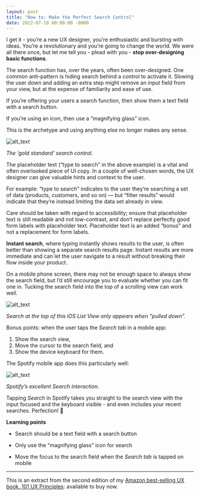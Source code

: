```yaml
---
layout: post
title: "How to: Make the Perfect Search Control"
date: 2022-07-18 00:00:00 -0000
---
```

I get it - you’re a new UX designer, you’re enthusiastic and bursting with ideas. You’re a revolutionary and you’re going to change the world. We were all there once, but let me tell you - plead with you - **stop over-designing basic functions**. 

The search function has, over the years, often been over-designed. One common anti-pattern is hiding search behind a control to activate it. Slowing the user down and adding an extra step might remove an input field from your view, but at the expense of familiarity and ease of use.

If you’re offering your users a search function, then show them a text field with a search button. 

If you’re using an icon, then use a “magnifying glass” icon.

This is the archetype and using anything else no longer makes any sense. 

![alt_text](https://blog.willgrant.org/images/search-wireframe.png "The ‘gold standard’ search control")

_The ‘gold standard’ search control._

The placeholder text (“type to search” in the above example) is a vital and often overlooked piece of UI copy. In a couple of well-chosen words, the UX designer can give valuable hints and context to the user. 

For example: “type to search” indicates to the user they’re searching a set of data (products, customers, and so on) — but “filter results” would indicate that they’re instead limiting the data set already in view.

Care should be taken with regard to accessibility; ensure that placeholder text is still readable and not low-contrast, and don’t replace perfectly good form labels with placeholder text. Placeholder text is an added “bonus” and not a replacement for form labels.

**Instant search**, where typing instantly shows results to the user, is often better than showing a separate search results page. Instant results are more immediate and can let the user navigate to a result without breaking their flow inside your product.

On a mobile phone screen, there may not be enough space to always show the search field, but I’d still encourage you to evaluate whether you can fit one in. Tucking the search field into the top of a scrolling view can work well. 

![alt_text](https://blog.willgrant.org/images/ios-list-view.png "Search at the top of this iOS List View only appears when “pulled down”")

_Search at the top of this iOS List View only appears when “pulled down”._

Bonus points: when the user taps the _Search tab_ in a mobile app:


1. Show the search view, 
2. Move the cursor to the search field, and 
3. Show the device keyboard for them. 

The Spotify mobile app does this particularly well: 

![alt_text](https://blog.willgrant.org/images/spotify-search.png "Spotify’s excellent Search interaction")

_Spotify’s excellent Search interaction._

Tapping _Search_ in Spotify takes you straight to the search view with the input focused and the keyboard visible - and even includes your recent searches. Perfection! 🤌

**Learning points**

* Search should be a text field with a search button
 						
* Only use the “magnifying glass” icon for search
 						
* Move the focus to the search field when the _Search tab_ is tapped on mobile 

---

This is an extract from the second edition of my [Amazon best-selling UX book, 101 UX Principles](https://uxbook.io/): available to buy now.